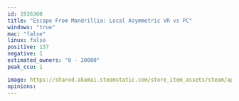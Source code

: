 ```yaml
---
id: 1936360
title: "Escape From Mandrillia: Local Asymmetric VR vs PC"
windows: "true"
mac: "false"
linux: false
positive: 137
negative: 1
estimated_owners: "0 - 20000"
peak_ccu: 1

image: https://shared.akamai.steamstatic.com/store_item_assets/steam/apps/1936360/header.jpg?t=1715724793
opinions:
---
```

